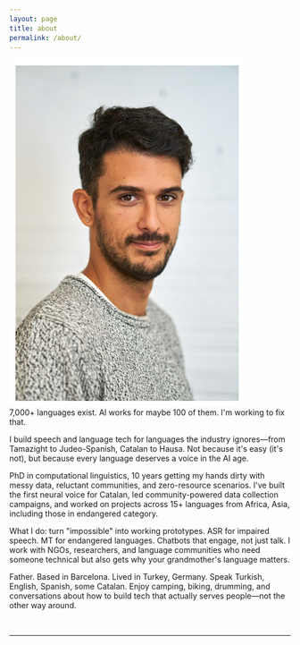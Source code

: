 ```yaml
---
layout: page
title: about
permalink: /about/
---
```


<img class="col one left" src="/img/DSC04411.jpeg">

<br/>
7,000+ languages exist. AI works for maybe 100 of them. I'm working to fix that. 

I build speech and language tech for languages the industry ignores—from Tamazight to Judeo-Spanish, Catalan to Hausa. Not because it's easy (it's not), but because every language deserves a voice in the AI age.

PhD in computational linguistics, 10 years getting my hands dirty with messy data, reluctant communities, and zero-resource scenarios. I've built the first neural voice for Catalan, led community-powered data collection campaigns, and worked on projects across 15+ languages from Africa, Asia, including those in endangered category. 

What I do: turn "impossible" into working prototypes. ASR for impaired speech. MT for endangered languages. Chatbots that engage, not just talk. I work with NGOs, researchers, and language communities who need someone technical but also gets why your grandmother's language matters.

Father. Based in Barcelona. Lived in Turkey, Germany. Speak Turkish, English, Spanish, some Catalan. Enjoy camping, biking, drumming, and conversations about how to build tech that actually serves people—not the other way around.

<br/>
<hr/>
<span class="contacticon center">
	<a href="mailto:alpoktem@gmail.com"><i class="fa fa-envelope-square"></i></a>
	<a href="https://github.com/alpoktem" target="_blank"><i class="fa fa-github-square"></i></a>
	<a href="https://www.linkedin.com/in/alp-oktem" target="_blank"><i class="fa fa-linkedin-square"></i></a>
	<a href="https://scholar.google.es/citations?user=dTXMpaQAAAAJ" target="_blank"><i class="ai ai-google-scholar-square"></i></a>
	<a href="/etc/cv-AlpOKTEM-25.pdf" target="_blank"><i class="ai ai-cv-square"></i></a>
</span>

<!-- <div class="col three caption">
	You can drop me a line 
</div> -->

